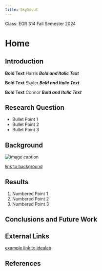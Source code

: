 ```yaml
---
title: SkyScout
---
```

Class: EGR 314 Fall Semester 2024
# Home

## Introduction

**Bold Text**
Harris
**_Bold and Italic Text_**

**Bold Text**
Skyler
**_Bold and Italic Text_**

**Bold Text**
Connor
**_Bold and Italic Text_**

## Research Question

* Bullet Point 1
* Bullet Point 2
* Bullet Point 3

## Background

![image caption](https://idealab.asu.edu/assets/images/research/jumper1.png)

[link to background](/background)

## Results

1. Numbered Point 1
1. Numbered Point 2
1. Numbered Point 3

## Conclusions and Future Work

## External Links

[example link to idealab](https://idealab.asu.edu)


## References
